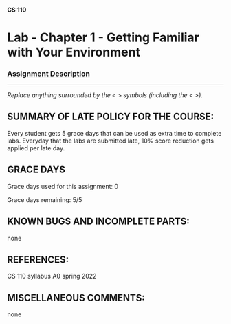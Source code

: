 #### CS 110
# Lab - Chapter 1 - Getting Familiar with Your Environment

### [Assignment Description](https://docs.google.com/document/d/1j0CNd4KglkOGcRWAJZoJ__PEirOluNjHWm0NtmvEVRo/edit?usp=sharing)

***

_Replace anything surrounded by the `< >` symbols (including the < >)._

## SUMMARY OF LATE POLICY FOR THE COURSE:
 Every student gets 5 grace days that can be used as extra time to complete labs. Everyday that the labs are submitted late, 10% score reduction gets applied per late day.  

## GRACE DAYS
Grace days used for this assignment: 0

Grace days remaining: 5/5

## KNOWN BUGS AND INCOMPLETE PARTS:
none

## REFERENCES:
 CS 110 syllabus A0 spring 2022

## MISCELLANEOUS COMMENTS:
 none
